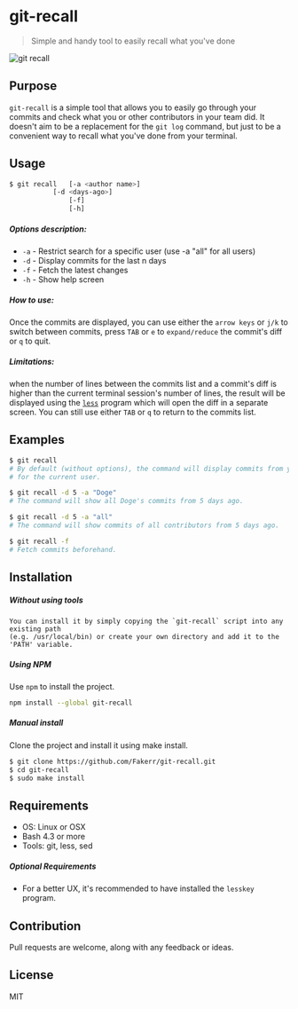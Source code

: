 # git-recall

> Simple and handy tool to easily recall what you've done

![git recall](http://imgur.com/zuw2LqW.gif)

## Purpose

`git-recall` is a simple tool that allows you to easily go through your commits and
check what you or other contributors in your team did. It doesn't aim to be a replacement for the 
`git log` command, but just to be a convenient way to recall what you've done from your terminal.


## Usage

```sh
$ git recall   [-a <author name>] 
	       [-d <days-ago>]
               [-f]
               [-h]
```

##### Options description:

- `-a`      - Restrict search for a specific user (use -a "all" for all users)
- `-d`      - Display commits for the last n days
- `-f`      - Fetch the latest changes
- `-h`      - Show help screen

##### How to use:

Once the commits are displayed, you can use either the `arrow keys` or `j/k` to switch between commits,
press `TAB` or `e` to `expand/reduce` the commit's diff or `q` to quit.

##### Limitations:

when the number of lines between the commits list and a commit's diff is higher than the current terminal session's number of lines,
the result will be displayed using the [`less`](http://www.tutorialspoint.com/unix_commands/less.htm) program which will open the diff in a separate screen.
You can still use either `TAB` or `q` to return to the commits list.

## Examples

```sh
$ git recall
# By default (without options), the command will display commits from yesterday and
# for the current user.
```


```sh
$ git recall -d 5 -a "Doge"
# The command will show all Doge's commits from 5 days ago.

$ git recall -d 5 -a "all"
# The command will show commits of all contributors from 5 days ago.
```


```sh
$ git recall -f
# Fetch commits beforehand.
```

## Installation

##### Without using tools

```
You can install it by simply copying the `git-recall` script into any existing path
(e.g. /usr/local/bin) or create your own directory and add it to the 'PATH' variable.
```

##### Using NPM
Use `npm` to install the project.

```sh
npm install --global git-recall
```
##### Manual install
Clone the project and install it using make install.

```sh
$ git clone https://github.com/Fakerr/git-recall.git
$ cd git-recall
$ sudo make install
```
## Requirements
- OS: Linux or OSX
- Bash 4.3 or more
- Tools: git, less, sed

##### Optional Requirements
- For a better UX, it's recommended to have installed the `lesskey` program.

## Contribution
Pull requests are welcome, along with any feedback or ideas.


## License

MIT
